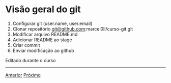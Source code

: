 # Visão geral do git

1. Configurar git (user.name, user.email)
1. Clonar repositório git@github.com:marcel0ll/curso-git.git
1. Modificar arquivo README.md
1. Adicionar README ao stage
1. Criar commit 
1. Enviar modificação ao github

Editado durante o curso

---

[Anterior](motivacao.md)
[Próximo](configurando-o-git.md)
